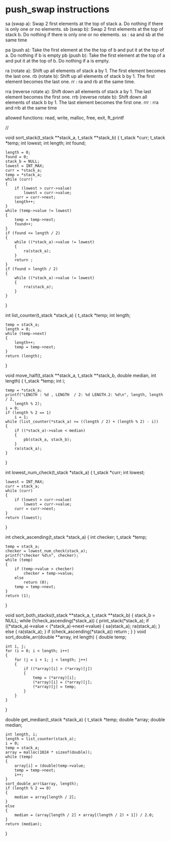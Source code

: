# push_swap instructions

sa (swap a): Swap 2 first elements at the top of stack a. Do nothing if there is only one or no elements.
sb (swap b): Swap 2 first elements at the top of stack b. Do nothing if there is only one or no elements.
ss : sa and sb at the same time

pa (push a): Take the first element at the the top of b and put it at the top of a. Do nothing if b is empty
pb (push b): Take the first element at the top of a and put it at the top of b. Do nothing if a is empty.

ra (rotate a): Shift up all elements of stack a by 1. The first element becomes the last one.
rb (rotate b): Shift up all elements of stack b by 1. The first element becomes the last one.
rr : ra and rb at the same time.

rra (reverse rotate a): Shift down all elements of stack a by 1. The last element becomes the first one.
rrb (reverse rotate b): Shift down all elements of stack b by 1. The last element becomes the first one.
rrr : rra and rrb at the same time 

allowed functions: read, write, malloc, free, exit, ft_printf

//


void	sort_stack(t_stack **stack_a, t_stack **stack_b)
{
	t_stack	*curr;
	t_stack	*temp;
	int		lowest;
	int		length;
	int		found;

	length = 0;
	found = 0;
	stack_b = NULL;
	lowest = INT_MAX;
	curr = *stack_a;
	temp = *stack_a;
	while (curr)
	{
		if (lowest > curr->value)
			lowest = curr->value;
		curr = curr->next;
		length++;
	}
	while (temp->value != lowest)
	{
		temp = temp->next;
		found++;
	}
	if (found <= length / 2)
	{
		while ((*stack_a)->value != lowest)
		{
			ra(stack_a);
		}
		return ;
	}
	if (found > length / 2)
	{
		while ((*stack_a)->value != lowest)
		{
			rra(stack_a);
		}
	}
}

int	list_counter(t_stack *stack_a)
{
	t_stack	*temp;
	int		length;

	temp = stack_a;
	length = 0;
	while (temp->next)
	{
		length++;
		temp = temp->next;
	}
	return (length);
}

void	move_half(t_stack **stack_a, t_stack **stack_b, double median,
		int length)
{
	t_stack	*temp;
	int		i;

	temp = *stack_a;
	printf("LENGTH : %d , LENGTH  / 2: %d LENGTH.2: %d\n", length, length / 2,
		length % 2);
	i = 0;
	if (length % 2 == 1)
		i = 1;
	while (list_counter(*stack_a) >= ((length / 2) + (length % 2) - i))
	{
		if ((*stack_a)->value < median)
		{
			pb(stack_a, stack_b);
		}
		ra(stack_a);
	}
}

int	lowest_num_check(t_stack *stack_a)
{
	t_stack	*curr;
	int		lowest;

	lowest = INT_MAX;
	curr = stack_a;
	while (curr)
	{
		if (lowest > curr->value)
			lowest = curr->value;
		curr = curr->next;
	}
	return (lowest);
}

int	check_ascending(t_stack *stack_a)
{
	int		checker;
	t_stack	*temp;

	temp = stack_a;
	checker = lowest_num_check(stack_a);
	printf("checker %d\n", checker);
	while (temp)
	{
		if (temp->value > checker)
			checker = temp->value;
		else
			return (0);
		temp = temp->next;
	}
	return (1);
}

void	sort_both_stacks(t_stack **stack_a, t_stack **stack_b)
{
	stack_b = NULL;
	while (!check_ascending(*stack_a))
	{
		print_stack(*stack_a);
		if ((*stack_a)->value < (*stack_a)->next->value)
		{
			sa(stack_a);
			ra(stack_a);
		}
		else
		{
			ra(stack_a);
		}
		if (check_ascending(*stack_a))
			return ;
	}
}
void	sort_double_arr(double **array, int length)
{
	double	temp;

	int i, j;
	for (i = 0; i < length; i++)
	{
		for (j = i + 1; j < length; j++)
		{
			if ((*array)[i] > (*array)[j])
			{
				temp = (*array)[i];
				(*array)[i] = (*array)[j];
				(*array)[j] = temp;
			}
		}
	}
}

double	get_median(t_stack *stack_a)
{
	t_stack	*temp;
	double	*array;
	double	median;

	int length, i;
	length = list_counter(stack_a);
	i = 0;
	temp = stack_a;
	array = malloc(1024 * sizeof(double));
	while (temp)
	{
		array[i] = (double)temp->value;
		temp = temp->next;
		i++;
	}
	sort_double_arr(&array, length);
	if (length % 2 == 0)
	{
		median = array[length / 2];
	}
	else
	{
		median = (array[length / 2] + array[(length / 2) + 1]) / 2.0;
	}
	return (median);
}